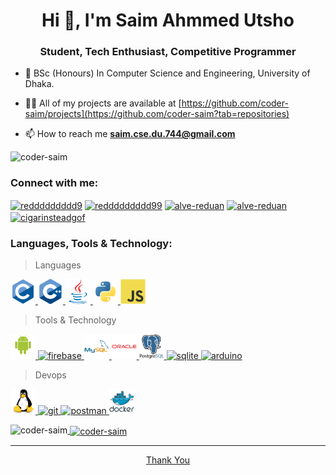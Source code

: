 <h1 align="center">Hi 👋, I'm Saim Ahmmed Utsho</h1>
<h3 align="center">Student, Tech Enthusiast, Competitive Programmer</h3>

- 📖 BSc (Honours) In Computer Science and Engineering, University of Dhaka.

- 👨‍💻 All of my projects are available at [https://github.com/coder-saim/projects](https://github.com/coder-saim?tab=repositories)

- 📫 How to reach me **saim.cse.du.744@gmail.com**


<p align="left"> <img src="https://komarev.com/ghpvc/?username=coder-saim&label=Profile%20views&color=0e75b6&style=flat" alt="coder-saim" /> </p>


<h3 align="left">Connect with me:</h3>
<p align="left">
<a href="https://www.facebook.com/Saim.CSE.DU" target="blank"><img align="center" src="https://raw.githubusercontent.com/rahuldkjain/github-profile-readme-generator/master/src/images/icons/Social/facebook.svg" alt="reddddddddd9" height="30" width="40" /></a>
<a href="https://twitter.com/SaimAhmmed" target="blank"><img align="center" src="https://raw.githubusercontent.com/rahuldkjain/github-profile-readme-generator/master/src/images/icons/Social/twitter.svg" alt="reddddddddd99" height="30" width="40" /></a>
<a href="https://www.linkedin.com/in/saim-ahmmed-utsho-a934a31b3/" target="blank"><img align="center" src="https://raw.githubusercontent.com/rahuldkjain/github-profile-readme-generator/master/src/images/icons/Social/linked-in-alt.svg" alt="alve-reduan" height="30" width="40" /></a>
<a href="https://stackoverflow.com/users/16784161/coder-saim" target="blank"><img align="center" src="https://raw.githubusercontent.com/rahuldkjain/github-profile-readme-generator/master/src/images/icons/Social/stack-overflow.svg" alt="alve-reduan" height="30" width="40" /></a>
<a href="https://codeforces.com/profile/coder_saim" target="blank"><img align="center" src="https://raw.githubusercontent.com/rahuldkjain/github-profile-readme-generator/master/src/images/icons/Social/codeforces.svg" alt="cigarinsteadgof" height="30" width="40" /></a>
</p>

<h3 align="left">Languages, Tools & Technology:</h3>
<p align="left">

> Languages

<a href="https://www.cprogramming.com/" target="_blank" rel="noreferrer"> <img src="https://raw.githubusercontent.com/devicons/devicon/master/icons/c/c-original.svg" alt="c" width="40" height="40"/> </a>
<a href="https://www.w3schools.com/cpp/" target="_blank" rel="noreferrer"> <img src="https://raw.githubusercontent.com/devicons/devicon/master/icons/cplusplus/cplusplus-original.svg" alt="cplusplus" width="40" height="40"/> </a>
<a href="https://www.java.com" target="_blank" rel="noreferrer"> <img src="https://raw.githubusercontent.com/devicons/devicon/master/icons/java/java-original.svg" alt="java" width="40" height="40"/> </a>
<a href="https://www.python.org" target="_blank" rel="noreferrer"> <img src="https://raw.githubusercontent.com/devicons/devicon/master/icons/python/python-original.svg" alt="python" width="40" height="40"/> </a>
<a href="https://developer.mozilla.org/en-US/docs/Web/JavaScript" target="_blank" rel="noreferrer"> <img src="https://raw.githubusercontent.com/devicons/devicon/master/icons/javascript/javascript-original.svg" alt="javascript" width="40" height="40"/> </a>



> Tools & Technology

<p align="left"> 
<a href="https://developer.android.com" target="_blank" rel="noreferrer"> <img src="https://raw.githubusercontent.com/devicons/devicon/master/icons/android/android-original-wordmark.svg" alt="android" width="40" height="40"/> </a> 
<a href="https://firebase.google.com/" target="_blank" rel="noreferrer"> <img src="https://www.vectorlogo.zone/logos/firebase/firebase-icon.svg" alt="firebase" width="40" height="40"/> </a> 
<a href="https://www.mysql.com/" target="_blank" rel="noreferrer"> <img src="https://raw.githubusercontent.com/devicons/devicon/master/icons/mysql/mysql-original-wordmark.svg" alt="mysql" width="40" height="40"/> </a> 
<a href="https://www.oracle.com/" target="_blank" rel="noreferrer"> <img src="https://raw.githubusercontent.com/devicons/devicon/master/icons/oracle/oracle-original.svg" alt="oracle" width="40" height="40"/> </a> 
<a href="https://www.postgresql.org" target="_blank" rel="noreferrer"> <img src="https://raw.githubusercontent.com/devicons/devicon/master/icons/postgresql/postgresql-original-wordmark.svg" alt="postgresql" width="40" height="40"/> </a> 
<a href="https://www.sqlite.org/" target="_blank" rel="noreferrer"> <img src="https://www.vectorlogo.zone/logos/sqlite/sqlite-icon.svg" alt="sqlite" width="40" height="40"/> </a> 
<a href="https://www.arduino.cc/" target="_blank" rel="noreferrer"> <img src="https://cdn.worldvectorlogo.com/logos/arduino-1.svg" alt="arduino" width="40" height="40"/> </a>
</p>




> Devops

<a href="https://www.linux.org/" target="_blank" rel="noreferrer"> <img src="https://raw.githubusercontent.com/devicons/devicon/master/icons/linux/linux-original.svg" alt="linux" width="40" height="40"/>
<a href="https://git-scm.com/" target="_blank" rel="noreferrer"> <img src="https://www.vectorlogo.zone/logos/git-scm/git-scm-icon.svg" alt="git" width="40" height="40"/>
<a href="https://postman.com" target="_blank" rel="noreferrer"> <img src="https://www.vectorlogo.zone/logos/getpostman/getpostman-icon.svg" alt="postman" width="40" height="40"/> </a> 
<a href="https://www.docker.com/" target="_blank" rel="noreferrer"> <img src="https://raw.githubusercontent.com/devicons/devicon/master/icons/docker/docker-original-wordmark.svg" alt="docker" width="40" height="40"/>


</p>

<p><img align="left" src="https://github-readme-stats.vercel.app/api/top-langs?username=coder-saim&show_icons=true&locale=en&layout=compact" alt="coder-saim" /></p>

<p>&nbsp;<img align="center" src="https://github-readme-stats.vercel.app/api?username=coder-saim&show_icons=true&locale=en" alt="coder-saim"/>
</p>

<hr>
<p align="center">
 Thank You 
</p>
